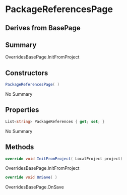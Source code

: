 # PackageReferencesPage

## Derives from BasePage

## Summary

OverridesBasePage.InitFromProject
## Constructors

```c#
PackageReferencesPage( ) 
```
No Summary
## Properties

```c#
List<string> PackageReferences { get; set; } 
```
No Summary
## Methods

```c#
override void InitFromProject( LocalProject project) 
```
OverridesBasePage.InitFromProject
```c#
override void OnSave( ) 
```
OverridesBasePage.OnSave
